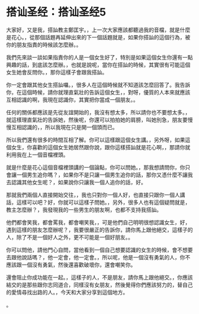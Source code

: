 # 搭讪圣经：搭讪圣经5

大家好，又是我，搭訕教主鄭匡宇。，上一次大家應該都聽過我的音檔，就是什麼是花心。，從那個話題再延伸出來的下一個話題就是，如果你搭訕的這個行為，被你的朋友指責的時候該怎麼辦。。

我們先來談一談如果指責你的人是一個女生好了，特別是如果這個女生你還有一點興趣的話，到底該怎麼辦。，也就是說呢，當你在搭訕的時候，其實很有可能這個女生她會反問你。，那你這樣子會跟我搭訕。

你一定會跟其他女生搭訕囉。，很多人在這個時候就不知道該怎麼回答了。我告訴你，在這個時候，請你就理直氣壯的告訴這個女生，，對呀，優質的人本來就應該互相認識的啊，我現在認識你，其實把你當成一個朋友。。

任何的關係都應該是先從友誼開始的，我沒有想太多，所以請你也不要想太多。，就這樣理直氣壯的告訴她，然後呢，你還可以拍拍她的肩膀，叫她別急，朋友要慢慢互相認識的，，所以我現在只是開一個頭而已。

所以我們還有很多的時間互相了解。你可以這樣跟這個女生講。，另外呀，如果這個女生，你喜歡的這個女生她居然跟你說，跟你這樣搭訕就是花心啊，，那請你就利用我在上一個音檔裡頭。

就是什麼是花心這個音檔裡頭講的一個論點，你可以問她。，那我想請問你，你只會讓一個男生追你嗎？，如果你不是只讓一個男生追你的話，那你又憑什麼不讓我去認識其他女生呢？，如果說你只讓我一個人追你的話，好。

那就我們兩個人直接開始交往，，我也只對你一個人好，也直接只跟你一個人講話，這樣可以吧？好，你就可以這樣子問她。，另外，很多人也有這個疑問就是，教主怎麼辦？，我發現我的一些男生的朋友啊，也都不支持我搭訕。

他們都會笑我，都會罵我，都會嘲笑我，，可是他們自己明明很想認識女生，好，遇到這樣的朋友怎麼辦呢？，我要很嚴正的告訴你，請你馬上跟他絕交，這樣子的人，除了不是一個好人之外，更不可能是一個好朋友。。

你可以問他，請他門心自問，當他看到一個自己想要認識的女生的時候，會不想要去跟他說話嗎？，他一定會，他一定會。，所以呢，他是一個沒有勇氣的人，你不應該跟一個沒有勇氣，然後還喜歡破壞你，還會嘲笑你。

還會阻止你成功能在一起。，這樣子的人，不是朋友，請你馬上跟他絕交。，你應該結交的是那些跟你志同道合，同樣沒有女朋友，然後覺得你們應該努力的，替自己的愛情尋找出路的人。，今天和大家分享到這個地方。

。